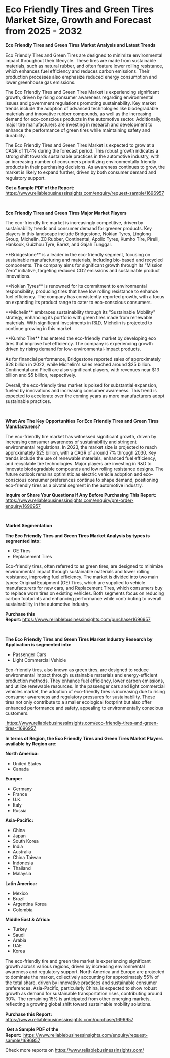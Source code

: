 <p><h1>Eco Friendly Tires and Green Tires Market Size, Growth and Forecast from 2025 - 2032</h1></p><p><strong>Eco Friendly Tires and Green Tires Market Analysis and Latest Trends</strong></p>
<p><p>Eco Friendly Tires and Green Tires are designed to minimize environmental impact throughout their lifecycle. These tires are made from sustainable materials, such as natural rubber, and often feature lower rolling resistance, which enhances fuel efficiency and reduces carbon emissions. Their production processes also emphasize reduced energy consumption and lower greenhouse gas emissions.</p><p>The Eco Friendly Tires and Green Tires Market is experiencing significant growth, driven by rising consumer awareness regarding environmental issues and government regulations promoting sustainability. Key market trends include the adoption of advanced technologies like biodegradable materials and innovative rubber compounds, as well as the increasing demand for eco-conscious products in the automotive sector. Additionally, major tire manufacturers are investing in research and development to enhance the performance of green tires while maintaining safety and durability.</p><p>The Eco Friendly Tires and Green Tires Market is expected to grow at a CAGR of 11.4% during the forecast period. This robust growth indicates a strong shift towards sustainable practices in the automotive industry, with an increasing number of consumers prioritizing environmentally friendly products in their purchasing decisions. As awareness continues to grow, the market is likely to expand further, driven by both consumer demand and regulatory support.</p></p>
<p><strong>Get a Sample PDF of the Report:&nbsp;</strong> <a href="https://www.reliablebusinessinsights.com/enquiry/request-sample/1696957?utm_campaign=1837&utm_medium=2&utm_source=Github&utm_content=ia&utm_term=08012025&utm_id=eco-friendly-tires-and-green-tires">https://www.reliablebusinessinsights.com/enquiry/request-sample/1696957</a></p>
<p>&nbsp;</p>
<p><strong>Eco Friendly Tires and Green Tires Major Market Players</strong></p>
<p><p>The eco-friendly tire market is increasingly competitive, driven by sustainability trends and consumer demand for greener products. Key players in this landscape include Bridgestone, Nokian Tyres, Linglong Group, Michelin, ZC Rubber, Continental, Apollo Tyres, Kumho Tire, Pirelli, Hankook, Guizhou Tyre, Barez, and Gajah Tunggal.</p><p>**Bridgestone** is a leader in the eco-friendly segment, focusing on sustainable manufacturing and materials, including bio-based and recycled components. The company aims for significant growth through its “Mission Zero” initiative, targeting reduced CO2 emissions and sustainable product innovations.</p><p>**Nokian Tyres** is renowned for its commitment to environmental responsibility, producing tires that have low rolling resistance to enhance fuel efficiency. The company has consistently reported growth, with a focus on expanding its product range to cater to eco-conscious consumers.</p><p>**Michelin** embraces sustainability through its "Sustainable Mobility" strategy, enhancing its portfolio with green tires made from renewable materials. With significant investments in R&D, Michelin is projected to continue growing in this market.</p><p>**Kumho Tire** has entered the eco-friendly market by developing eco tires that improve fuel efficiency. The company is experiencing growth driven by rising demand for low-environmental-impact products.</p><p>As for financial performance, Bridgestone reported sales of approximately $28 billion in 2022, while Michelin's sales reached around $25 billion. Continental and Pirelli are also significant players, with revenues near $13 billion and $5 billion, respectively.</p><p>Overall, the eco-friendly tires market is poised for substantial expansion, fueled by innovations and increasing consumer awareness. This trend is expected to accelerate over the coming years as more manufacturers adopt sustainable practices.</p></p>
<p>&nbsp;</p>
<p><strong>What Are The Key Opportunities For Eco Friendly Tires and Green Tires Manufacturers?</strong></p>
<p><p>The eco-friendly tire market has witnessed significant growth, driven by increasing consumer awareness of sustainability and stringent environmental regulations. In 2023, the market size is projected to reach approximately $25 billion, with a CAGR of around 7% through 2030. Key trends include the use of renewable materials, enhanced fuel efficiency, and recyclable tire technologies. Major players are investing in R&D to innovate biodegradable compounds and low rolling resistance designs. The future outlook remains optimistic as electric vehicle adoption and eco-conscious consumer preferences continue to shape demand, positioning eco-friendly tires as a pivotal segment in the automotive industry.</p></p>
<p><strong>Inquire or Share Your Questions If Any Before Purchasing This Report:</strong> <a href="https://www.reliablebusinessinsights.com/enquiry/pre-order-enquiry/1696957?utm_campaign=1837&utm_medium=2&utm_source=Github&utm_content=ia&utm_term=08012025&utm_id=eco-friendly-tires-and-green-tires">https://www.reliablebusinessinsights.com/enquiry/pre-order-enquiry/1696957</a></p>
<p>&nbsp;</p>
<p><strong>Market Segmentation</strong></p>
<p><strong>The Eco Friendly Tires and Green Tires Market Analysis by types is segmented into:</strong></p>
<p><ul><li>OE Tires</li><li>Replacement Tires</li></ul></p>
<p><p>Eco-friendly tires, often referred to as green tires, are designed to minimize environmental impact through sustainable materials and lower rolling resistance, improving fuel efficiency. The market is divided into two main types: Original Equipment (OE) Tires, which are supplied to vehicle manufacturers for new cars, and Replacement Tires, which consumers buy to replace worn tires on existing vehicles. Both segments focus on reducing carbon footprints and enhancing performance while contributing to overall sustainability in the automotive industry.</p></p>
<p><strong>Purchase this Report:&nbsp;</strong><a href="https://www.reliablebusinessinsights.com/purchase/1696957?utm_campaign=1837&utm_medium=2&utm_source=Github&utm_content=ia&utm_term=08012025&utm_id=eco-friendly-tires-and-green-tires">https://www.reliablebusinessinsights.com/purchase/1696957</a></p>
<p>&nbsp;</p>
<p><strong>The Eco Friendly Tires and Green Tires Market Industry Research by Application is segmented into:</strong></p>
<p><ul><li>Passenger Cars</li><li>Light Commercial Vehicle</li></ul></p>
<p><p>Eco-friendly tires, also known as green tires, are designed to reduce environmental impact through sustainable materials and energy-efficient production methods. They enhance fuel efficiency, lower carbon emissions, and utilize renewable resources. In the passenger cars and light commercial vehicles market, the adoption of eco-friendly tires is increasing due to rising consumer awareness and regulatory pressures for sustainability. These tires not only contribute to a smaller ecological footprint but also offer enhanced performance and safety, appealing to environmentally conscious customers.</p></p>
<p><a href="https://www.reliablebusinessinsights.com/eco-friendly-tires-and-green-tires-r1696957?utm_campaign=1837&utm_medium=2&utm_source=Github&utm_content=ia&utm_term=08012025&utm_id=eco-friendly-tires-and-green-tires">&nbsp;https://www.reliablebusinessinsights.com/eco-friendly-tires-and-green-tires-r1696957</a></p>
<p><strong>In terms of Region, the Eco Friendly Tires and Green Tires Market Players available by Region are:</strong></p>
<p>
    <p> <strong> North America: </strong>
        <ul>
            <li>United States</li>
            <li>Canada</li>
        </ul>
        </p> 
    <p> <strong> Europe: </strong>
        <ul>
            <li>Germany</li>
            <li>France</li>
            <li>U.K.</li>
            <li>Italy</li>
            <li>Russia</li>
        </ul>
        </p> 
    <p> <strong> Asia-Pacific: </strong>
        <ul>
            <li>China</li>
            <li>Japan</li>
            <li>South Korea</li>
            <li>India</li>
            <li>Australia</li>
            <li>China Taiwan</li>
            <li>Indonesia</li>
            <li>Thailand</li>
            <li>Malaysia</li>
        </ul>
        </p> 
    <p> <strong> Latin America: </strong>
        <ul>
            <li>Mexico</li>
            <li>Brazil</li>
            <li>Argentina Korea</li>
            <li>Colombia</li>
        </ul>
        </p> 
    <p> <strong> Middle East & Africa: </strong>
        <ul>
            <li>Turkey</li>
            <li>Saudi</li>
            <li>Arabia</li>
            <li>UAE</li>
            <li>Korea</li>
        </ul>
    </p>
    </p>
<p><p>The eco-friendly tire and green tire market is experiencing significant growth across various regions, driven by increasing environmental awareness and regulatory support. North America and Europe are projected to dominate the market, collectively accounting for approximately 55% of the total share, driven by innovative practices and sustainable consumer preferences. Asia-Pacific, particularly China, is expected to show robust growth as demand for sustainable transportation rises, contributing around 30%. The remaining 15% is anticipated from other emerging markets, reflecting a growing global shift toward sustainable mobility solutions.</p></p>
<p><strong>Purchase this Report: </strong><a href="https://www.reliablebusinessinsights.com/purchase/1696957?utm_campaign=1837&utm_medium=2&utm_source=Github&utm_content=ia&utm_term=08012025&utm_id=eco-friendly-tires-and-green-tires">https://www.reliablebusinessinsights.com/purchase/1696957</a></p>
<p>&nbsp;<strong>Get a Sample PDF of the Report:&nbsp;&nbsp;</strong><a href="https://www.reliablebusinessinsights.com/enquiry/request-sample/1696957?utm_campaign=1837&utm_medium=2&utm_source=Github&utm_content=ia&utm_term=08012025&utm_id=eco-friendly-tires-and-green-tires">https://www.reliablebusinessinsights.com/enquiry/request-sample/1696957</a></p>
<p><strong></strong></p>
<p>Check more reports on <a href="https://www.reliablebusinessinsights.com/?utm_campaign=1837&utm_medium=2&utm_source=Github&utm_content=ia&utm_term=08012025&utm_id=eco-friendly-tires-and-green-tires">https://www.reliablebusinessinsights.com/</a></p>